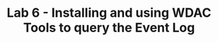 ---
title: Lab 6 - Installing and using WDAC Tools to query the Event Log
parent: Module 1
layout: home
nav_order: 6
nav_enabled: true
---